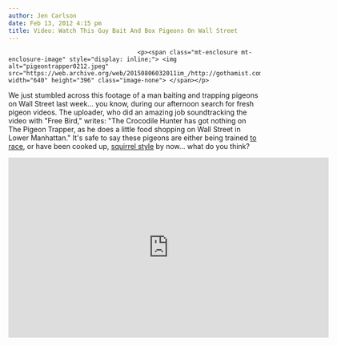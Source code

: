 ```yaml
---
author: Jen Carlson
date: Feb 13, 2012 4:15 pm
title: Video: Watch This Guy Bait And Box Pigeons On Wall Street
---
```


	
										<p><span class="mt-enclosure mt-enclosure-image" style="display: inline;"> <img alt="pigeontrapper0212.jpeg" src="https://web.archive.org/web/20150806032011im_/http://gothamist.com/attachments/arts_jen/pigeontrapper0212.jpeg" width="640" height="396" class="image-none"> </span></p>

<p>We just stumbled across this footage of a man baiting and trapping pigeons on Wall Street last week... you know, during our afternoon search for fresh pigeon videos. The uploader, who did an amazing job soundtracking the video with &quot;Free Bird,&quot; writes: &quot;The Crocodile Hunter has got nothing on The Pigeon Trapper, as he does a little food shopping on Wall Street in Lower Manhattan.&quot; It&apos;s safe to say these pigeons are either being trained <a href="https://web.archive.org/web/20150806032011/http://gothamist.com/tags/pigeonracing">to race</a>, or have been cooked up, <a href="https://web.archive.org/web/20150806032011/http://gothamist.com/2012/01/27/how-to_video_dont_worry_theres_alwa.php">squirrel style</a> by now... what do you think?</p>

<p><iframe width="640" height="360" src="https://web.archive.org/web/20150806032011if_/http://www.youtube.com/embed/j7RMj2cOqSE" frameborder="0" allowfullscreen></iframe></p>					
										
									
				